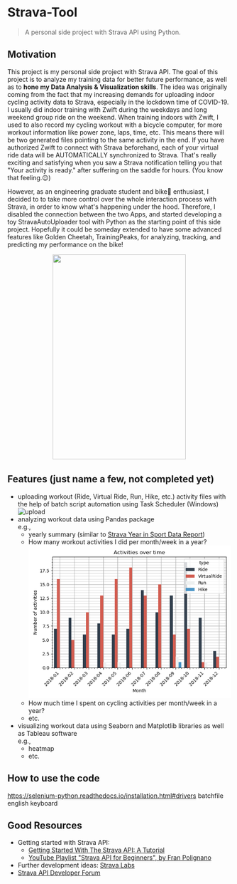Strava-Tool
===========

> A personal side project with Strava API using Python. 

## Motivation
This project is my personal side project with Strava API.
The goal of this project is to analyze my training data for better future performance, as well as to **hone my Data Analysis & Visualization skills**.
The idea was originally coming from the fact that my increasing demands for uploading indoor cycling activity data to Strava, especially in the lockdown time of COVID-19.
I usually did indoor training with Zwift during the weekdays and long weekend group ride on the weekend.
When training indoors with Zwift, I used to also record my cycling workout with a bicycle computer, for more workout information like power zone, laps, time, etc.
This means there will be two generated files pointing to the same activity in the end. 
If you have authorized Zwift to connect with Strava beforehand, each of your virtual ride data will be AUTOMATICALLY synchronized to Strava.
That's really exciting and satisfying when you saw a Strava notification telling you that "Your activity is ready." after suffering on the saddle for hours.
(You know that feeling.😉)  

However, as an engineering graduate student and bike🚴 enthusiast, I decided to to take more control over the whole interaction process with Strava, 
in order to know what's happening under the hood.
Therefore, I disabled the connection between the two Apps, and started developing a toy StravaAutoUploader tool with Python as the starting point of this side project.
Hopefully it could be someday extended to have some advanced features like Golden Cheetah, TrainingPeaks, for analyzing, tracking, and predicting my performance on the bike!

<p align="center">
  <img width="300" height="460" src="https://user-images.githubusercontent.com/43208378/114391662-0a980000-9b98-11eb-9e49-9f48a532908f.JPG">
</p>

## Features (__just name a few, not completed yet__)
- uploading workout (Ride, Virtual Ride, Run, Hike, etc.) activity files with the help of batch script automation using Task Scheduler (Windows)
  ![upload](https://user-images.githubusercontent.com/43208378/119350059-287c7880-bc9f-11eb-8b87-05869506b9bd.png)
- analyzing workout data using Pandas package  
  e.g.,
    - yearly summary (similar to [Strava Year in Sport Data Report](https://blog.strava.com/press/yis2020/))  
    - How many workout activities I did per month/week in a year?  
      ![2018summary](/figures/Number_of_activities_per_month_in_2018.png)
    - How much time I spent on cycling activities per month/week in a year?
    - etc.
- visualizing workout data using Seaborn and Matplotlib libraries as well as Tableau software   
  e.g.,
    - heatmap
    - etc.

## How to use the code
https://selenium-python.readthedocs.io/installation.html#drivers
batchfile
english keyboard

## Good Resources
- Getting started with Strava API:
  - [Getting Started With The Strava API: A Tutorial](https://medium.com/@annthurium/getting-started-with-the-strava-api-a-tutorial-f3909496cd2d)
  - [YouTube Playlist "Strava API for Beginners", by Fran Polignano](https://www.youtube.com/playlist?list=PLO6KswO64zVvcRyk0G0MAzh5oKMLb6rTW)
- Further development ideas: [Strava Labs](https://labs.strava.com/)
- [Strava API Developer Forum](https://groups.google.com/g/strava-api)
